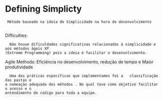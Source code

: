 # Defining Simplicty

     Método baseado na ideia de Simplicidade na hora do desenvolvimento

##



Difficulties:

      Não houve dificuldades significativas relacionadas à simplicidade e aos métodos ágeis XP 
    (Extreme Programming) pois a ideia é facilitar o desenvolvimento.
 


Agile Methods: Eficiência no desenvolvimento, redução de  tempo e Maior produtividade

    
      Uma das práticas específicas que implementamos foi a   classificação das pastas e 
    a nomeação adequada dos métodos . No qual teve como objetivo facilitar o acesso e o 
    entendimento do código para toda a equipe.
